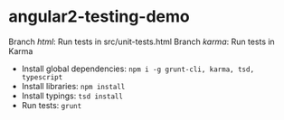 # angular2-testing-demo

Branch _html_: Run tests in src/unit-tests.html
Branch _karma_: Run tests in Karma

* Install global dependencies: `npm i -g grunt-cli, karma, tsd, typescript`
* Install libraries: `npm install`
* Install typings: `tsd install`
* Run tests: `grunt`